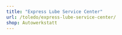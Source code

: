 ```yaml
---
title: "Express Lube Service Center"
url: /toledo/express-lube-service-center/
shop: Autowerkstatt
---
```

